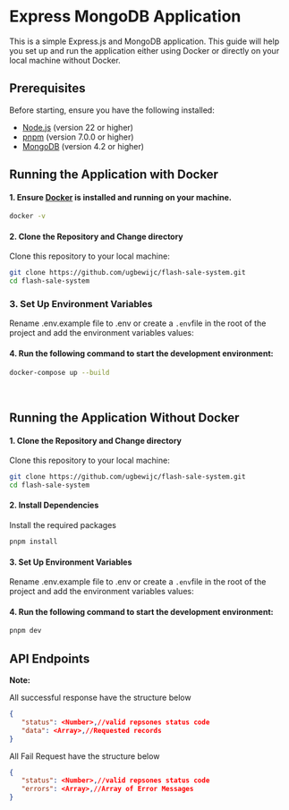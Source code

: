 # Express MongoDB Application

This is a simple Express.js and MongoDB application. This guide will help you set up and run the application either using Docker or directly on your local machine without Docker.

## Prerequisites

Before starting, ensure you have the following installed:

- [Node.js](https://nodejs.org/en/download) (version 22 or higher)
- [pnpm](https://pnpm.io/) (version 7.0.0 or higher)
- [MongoDB](https://docs.mongodb.com/manual/installation/) (version 4.2 or higher)

## Running the Application with Docker

#### 1. Ensure [Docker](https://www.docker.com/) is installed and running on your machine.

```sh
docker -v
```

#### 2. Clone the Repository and Change directory

Clone this repository to your local machine:
```sh
git clone https://github.com/ugbewijc/flash-sale-system.git
cd flash-sale-system
```
### 3. Set Up Environment Variables

Rename .env.example file to .env or create a `.env`file in the root of the project and add the environment variables values:

#### 4. Run the following command to start the development environment:
   ```sh
   docker-compose up --build
   ```
<br/>

## Running the Application Without Docker

#### 1. Clone the Repository and Change directory
Clone this repository to your local machine:
```sh
git clone https://github.com/ugbewijc/flash-sale-system.git
cd flash-sale-system
```


#### 2. Install Dependencies
Install the required packages
```sh
pnpm install
```

#### 3. Set Up Environment Variables

Rename .env.example file to .env or create a `.env`file in the root of the project and add the environment variables values:

#### 4. Run the following command to start the development environment:
   ```sh
   pnpm dev
   ```


## API Endpoints
**Note:** 

All successful response have the structure below
   ```json
   {
      "status": <Number>,//valid repsones status code
      "data": <Array>,//Requested records
   }
```
All Fail Request have the structure below
   ```json
   {
      "status": <Number>,//valid repsones status code
      "errors": <Array>,//Array of Error Messages
   }
```
